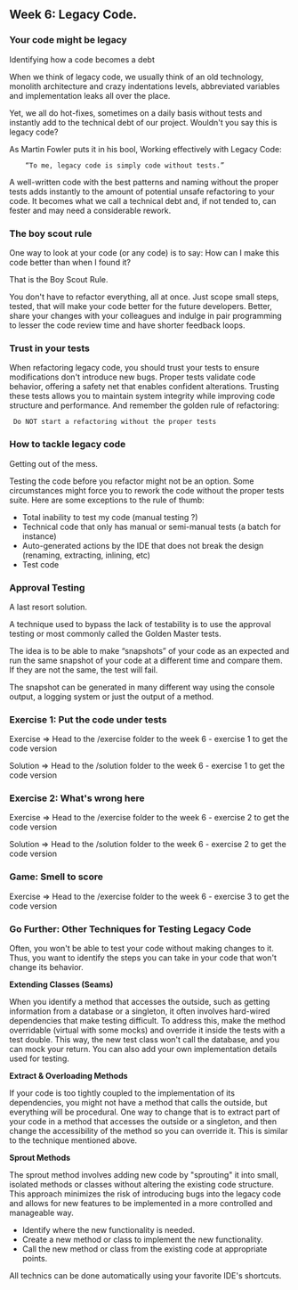 ## Week 6: Legacy Code.

### Your code might be legacy

Identifying how a code becomes a debt

When we think of legacy code, we usually think of an old technology, monolith architecture and crazy indentations levels, abbreviated variables and implementation leaks all over the place.

Yet, we all do hot-fixes, sometimes on a daily basis without tests and instantly add to the technical debt of our project. Wouldn't you say this is legacy code?

As Martin Fowler puts it in his bool, Working effectively with Legacy Code:

        “To me, legacy code is simply code without tests.”

A well-written code with the best patterns and naming without the proper tests adds instantly to the amount of potential unsafe refactoring to your code. It becomes what we call a technical debt and, if not tended to, can fester and may need a considerable rework.

### The boy scout rule

One way to look at your code (or any code) is to say: How can I make this code better than when I found it?

 That is the Boy Scout Rule.

You don't have to refactor everything, all at once. Just scope small steps, tested, that will make your code better for the future developers. Better, share your changes with your colleagues and indulge in pair programming to lesser the code review time and have shorter feedback loops.

### Trust in your tests

When refactoring legacy code, you should trust your tests to ensure modifications don't introduce new bugs. Proper tests validate code behavior, offering a safety net that enables confident alterations. Trusting these tests allows you to maintain system integrity while improving code structure and performance. And remember the golden rule of refactoring:

     Do NOT start a refactoring without the proper tests

### How to tackle legacy code

Getting out of the mess.

Testing the code before you refactor might not be an option. Some circumstances might force you to rework the code without the proper tests suite. Here are some exceptions to the rule of thumb:
- Total inability to test my code (manual testing ?)
- Technical code that only has manual or semi-manual tests (a batch for instance)
- Auto-generated actions by the IDE that does not break the design (renaming, extracting, inlining, etc)
- Test code

### Approval Testing

A last resort solution.

A technique used to bypass the lack of testability is to use the approval testing or most commonly called the Golden Master tests.

The idea is to be able to make “snapshots” of your code as an expected and run the same snapshot of your code at a different time and compare them. If they are not the same, the test will fail.

The snapshot can be generated in many different way using the console output, a logging system or just the output of a method.


### Exercise 1: Put the code under tests

Exercise => Head to the /exercise folder to the week 6 - exercise 1 to get the code version

Solution => Head to the /solution folder to the week 6 - exercise 1 to get the code version

### Exercise 2: What's wrong here

Exercise => Head to the /exercise folder to the week 6 - exercise 2 to get the code version

Solution => Head to the /solution folder to the week 6 - exercise 2 to get the code version

### Game: Smell to score

Exercise => Head to the /exercise folder to the week 6 - exercise 3 to get the code version

### Go Further: Other Techniques for Testing Legacy Code

Often, you won't be able to test your code without making changes to it. Thus, you want to identify the steps you can take in your code that won't change its behavior.

**Extending Classes (Seams)**

When you identify a method that accesses the outside, such as getting information from a database or a singleton, it often involves hard-wired dependencies that make testing difficult. To address this, make the method overridable (virtual with some mocks) and override it inside the tests with a test double. This way, the new test class won't call the database, and you can mock your return. You can also add your own implementation details used for testing.

**Extract & Overloading Methods**

If your code is too tightly coupled to the implementation of its dependencies, you might not have a method that calls the outside, but everything will be procedural. One way to change that is to extract part of your code in a method that accesses the outside or a singleton, and then change the accessibility of the method so you can override it. This is similar to the technique mentioned above.

**Sprout Methods**

The sprout method involves adding new code by "sprouting" it into small, isolated methods or classes without altering the existing code structure. This approach minimizes the risk of introducing bugs into the legacy code and allows for new features to be implemented in a more controlled and manageable way.

- Identify where the new functionality is needed.
- Create a new method or class to implement the new functionality.
- Call the new method or class from the existing code at appropriate points.

All technics can be done automatically using your favorite IDE's shortcuts.


